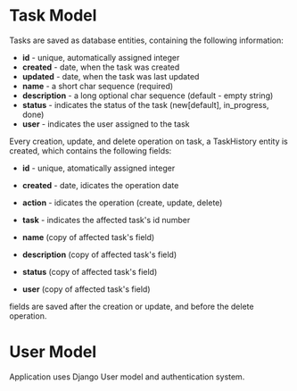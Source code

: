 # Task Model
Tasks are saved as database entities, containing the following information:
- **id** - unique, automatically assigned integer
- **created** - date, when the task was created
- **updated** - date, when the task was last updated
- **name** - a short char sequence (required)
- **description** - a long optional char sequence (default - empty string)
- **status** - indicates the status of the task (new[default], in_progress, done)
- **user** - indicates the user assigned to the task

Every creation, update, and delete operation on task, a TaskHistory entity is created, which contains the following fields:

- **id** - unique, atomatically assigned integer
- **created** - date, idicates the operation date
- **action** - idicates the operation (create, update, delete)
- **task** - indicates the affected task's id number

- **name** (copy of affected task's field)
- **description** (copy of affected task's field)
- **status** (copy of affected task's field)
- **user** (copy of affected task's field)

fields are saved after the creation or update, and before the delete operation.

# User Model
Application uses Django User model and authentication system.